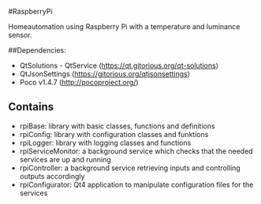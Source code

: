 #RaspberryPi

Homeautomation using Raspberry Pi with a temperature and luminance sensor.

##Dependencies:
- QtSolutions - QtService (https://qt.gitorious.org/qt-solutions)
- QtJsonSettings (https://gitorious.org/qtjsonsettings)
- Poco v1.4.7 (http://pocoproject.org/)

## Contains
- rpiBase: library with basic classes, functions and definitions
- rpiConfig: library with configuration classes and funktions
- rpiLogger: library with logging classes and functions
- rpiServiceMonitor: a background service which checks that the needed services are up and running
- rpiController: a background service retrieving inputs and controlling outputs accordingly
- rpiConfigurator: Qt4 application to manipulate configuration files for the services
